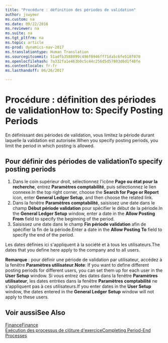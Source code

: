 ```yaml
---
title: "Procédure : définition des périodes de validation"
author: jswymer
ms.custom: na
ms.date: 09/22/2016
ms.reviewer: na
ms.suite: na
ms.tgt_pltfrm: na
ms.topic: article
ms-prod: dynamics-nav-2017
ms.translationtype: Human Translation
ms.sourcegitcommit: 51adfb3588099c496f0946ff71da5c6fe518f070
ms.openlocfilehash: 7a332fa1e463b0c5c44c256d5d57803d6d1f48fe
ms.contentlocale: fr-fr
ms.lasthandoff: 06/26/2017

---
```


# <a name="how-to-specify-posting-periods"></a><span data-ttu-id="3155d-102">Procédure : définition des périodes de validation</span><span class="sxs-lookup"><span data-stu-id="3155d-102">How to: Specify Posting Periods</span></span>
<span data-ttu-id="3155d-103">En définissant des périodes de validation, vous limitez la période durant laquelle la validation est autorisée.</span><span class="sxs-lookup"><span data-stu-id="3155d-103">When you specify posting periods, you limit the period in which posting is allowed.</span></span>

## <a name="to-specify-posting-periods"></a><span data-ttu-id="3155d-104">Pour définir des périodes de validation</span><span class="sxs-lookup"><span data-stu-id="3155d-104">To specify posting periods</span></span>
1. <span data-ttu-id="3155d-105">Dans le coin supérieur droit, sélectionnez l'icône **Page ou état pour la recherche**, entrez **Paramètres comptabilité**, puis sélectionnez le lien connexe.</span><span class="sxs-lookup"><span data-stu-id="3155d-105">In the top right corner, choose the **Search for Page or Report** icon, enter **General Ledger Setup**, and then choose the related link.</span></span>
2. <span data-ttu-id="3155d-106">Dans la fenêtre **Paramètres comptabilité**, saisissez une date dans le champ **Début période validation** pour spécifier le début de la période.</span><span class="sxs-lookup"><span data-stu-id="3155d-106">In the **General Ledger Setup** window, enter a date in the **Allow Posting From** field to specify the beginning of the period.</span></span>
3. <span data-ttu-id="3155d-107">Saisissez une date dans le champ **Fin période validation** afin de spécifier la fin de la période.</span><span class="sxs-lookup"><span data-stu-id="3155d-107">Enter a date in the **Allow Posting To** field to specify the end of the period.</span></span>

<span data-ttu-id="3155d-108">Les dates définies ici s'appliquent à la société et à tous les utilisateurs.</span><span class="sxs-lookup"><span data-stu-id="3155d-108">The dates that you define here apply to the company and to all users.</span></span>

<span data-ttu-id="3155d-109">**Remarque** : pour définir une période de validation par utilisateur, accédez à la fenêtre **Paramètres utilisateur**.</span><span class="sxs-lookup"><span data-stu-id="3155d-109">**Note**: If you want to define different posting periods for different users, you can set them up for each user in the **User Setup** window.</span></span> <span data-ttu-id="3155d-110">Si vous entrez des dates dans la fenêtre **Paramètres utilisateur**, les dates entrées dans la fenêtre **Paramètres comptabilité** ne s'appliquent pas à ces utilisateurs.</span><span class="sxs-lookup"><span data-stu-id="3155d-110">If you enter dates in the **User Setup** window, the dates entered in the **General Ledger Setup** window will not apply to these users.</span></span>


## <a name="see-also"></a><span data-ttu-id="3155d-111">Voir aussi</span><span class="sxs-lookup"><span data-stu-id="3155d-111">See Also</span></span>
[<span data-ttu-id="3155d-112">Finance</span><span class="sxs-lookup"><span data-stu-id="3155d-112">Finance</span></span>](finance-setup.md)  
[<span data-ttu-id="3155d-113">Exécution des processus de clôture d'exercice</span><span class="sxs-lookup"><span data-stu-id="3155d-113">Completing Period-End Processes</span></span>](year-how-complete-period-end-processes.md)

